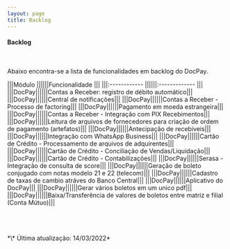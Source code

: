 ```yaml
---
layout: page
title: Backlog
---
```


#### Backlog

<br>

Abaixo encontra-se a lista de funcionalidades em backlog do DocPay.

|||Módulo             ||||||Funcionalidade                    |||
|||:------------      ||||||:-------------                    |||
|||DocPay||||||Contas a Receber: registro de débito automático|||
|||DocPay||||||Central de notificações|||
|||DocPay||||||Contas a Receber - Processo de factoring|||
|||DocPay||||||Pagamento em moeda estrangeira|||
|||DocPay||||||Contas a Receber - Integração com PIX Recebimentos|||
|||DocPay||||||Leitura de arquivos de fornecedores para criação de ordem de pagamento (artefatos)|||
|||DocPay||||||Antecipação de recebiveis|||
|||DocPay||||||Integração com WhatsApp Business|||
|||DocPay||||||Cartão de Crédito - Processamento de arquivos de adquirentes|||
|||DocPay||||||Cartão de Crédito - Conciliação de Vendas/Liquidação|||
|||DocPay||||||Cartão de Crédito - Contabilizações|||
|||DocPay||||||Serasa - Integração de consulta de score|||
|||DocPay||||||Geração de boleto conjugado com notas modelo 21 e 22 (telecom)|||
|||DocPay||||||Cadastro de taxas de cambio atráves do Banco Central|||
|||DocPay||||||Aplicativo do DocPay|||
|||DocPay||||||Gerar vários boletos em um unico pdf|||
|||DocPay||||||Baixa/Transferência de valores de boletos entre matriz e filial (Conta Mútuo)|||

<br>
<br>
<br>
*\* Última atualização: 14/03/2022*